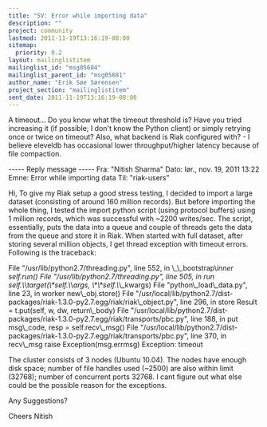 ```yaml
---
title: "SV: Error while importing data"
description: ""
project: community
lastmod: 2011-11-19T13:16:19-08:00
sitemap:
  priority: 0.2
layout: mailinglistitem
mailinglist_id: "msg05684"
mailinglist_parent_id: "msg05681"
author_name: "Erik Søe Sørensen"
project_section: "mailinglistitem"
sent_date: 2011-11-19T13:16:19-08:00
---
```



A timeout... Do you know what the timeout threshold is? Have you tried 
increasing it (if possible; I don't know the Python client) or simply retrying 
once or twice on timeout?
Also, what backend is Riak configured with? - I believe eleveldb has occasional 
lower throughput/higher latency because of file compaction.

----- Reply message -----
Fra: "Nitish Sharma" 
Dato: lør., nov. 19, 2011 13:22
Emne: Error while importing data
Til: "riak-users" 

Hi,
To give my Riak setup a good stress testing, I decided to import a large 
dataset (consisting of around 160 million records). But before importing the 
whole thing, I tested the import python script (using protocol buffers) using 1 
million records, which was successful with ~2200 writes/sec. The script, 
essentially, puts the data into a queue and couple of threads gets the data 
from the queue and store it in Riak.
When started with full dataset, after storing several million objects, I get 
thread exception with timeout errors.
Following is the traceback:

 File "/usr/lib/python2.7/threading.py", line 552, in \\_\\_bootstrap\\_inner
 self.run()
 File "/usr/lib/python2.7/threading.py", line 505, in run
 self.\\_\\_target(\\*self.\\_\\_args, \\*\\*self.\\_\\_kwargs)
 File "python\\_load\\_data.py", line 23, in worker
 new\\_obj.store()
 File 
"/usr/local/lib/python2.7/dist-packages/riak-1.3.0-py2.7.egg/riak/riak\\_object.py",
 line 296, in store
 Result = t.put(self, w, dw, return\\_body)
 File 
"/usr/local/lib/python2.7/dist-packages/riak-1.3.0-py2.7.egg/riak/transports/pbc.py",
 line 188, in put
 msg\\_code, resp = self.recv\\_msg()
 File 
"/usr/local/lib/python2.7/dist-packages/riak-1.3.0-py2.7.egg/riak/transports/pbc.py",
 line 370, in recv\\_msg
 raise Exception(msg.errmsg)
Exception: timeout

The cluster consists of 3 nodes (Ubuntu 10.04). The nodes have enough disk 
space; number of file handles used (~2500) are also within limit (32768); 
number of concurrent ports 32768. I cant figure out what else could be the 
possible reason for the exceptions.

Any Suggestions?

Cheers
Nitish

